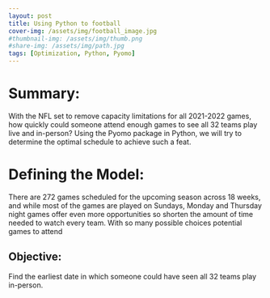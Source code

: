 ```yaml
---
layout: post
title: Using Python to football
cover-img: /assets/img/football_image.jpg
#thumbnail-img: /assets/img/thumb.png
#share-img: /assets/img/path.jpg
tags: [Optimization, Python, Pyomo]
---
```


# Summary:
With the NFL set to remove capacity limitations for all 2021-2022 games, how quickly could someone attend enough games to see all 32 teams play live and in-person? Using the Pyomo package in Python, we will try to determine the optimal schedule to achieve such a feat.

# Defining the Model:
There are 272 games scheduled for the upcoming season across 18 weeks, and while most of the games are played on Sundays, Monday and Thursday night games offer even more opportunities so shorten the amount of time needed to watch every team. With so many possible choices potential games to attend 

## Objective: 
Find the earliest date in which someone could have seen all 32 teams play in-person. 

